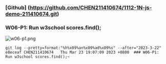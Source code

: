 ### [Github] (https://github.com/CHEN211410674/1112-1N-js-demo-211410674.git)

### W06-P1: Run w3school scores.find();

![w06-p1.png](https://sgtwgxsjtbibcbrzrfra.supabase.co/storage/v1/object/public/demo-74/md_1N_img/w06-p1.png)

```
git log --pretty=format:"%h%x09%an%x09%ad%x09%s" --after="2023-3-22"
e8eceaf CHEN211410674   Thu Mar 23 19:07:09 2023 +0800  ### W06-P1: Run w3school scores.find();~
```
